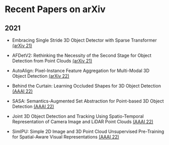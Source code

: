 # Recent Papers on arXiv

## 2021

- Embracing Single Stride 3D Object Detector with Sparse Transformer [(arXiv 21)](https://arxiv.org/pdf/2112.06375.pdf)

- AFDetV2: Rethinking the Necessity of the Second Stage for Object Detection from Point Clouds [(arXiv 21)](https://arxiv.org/pdf/2112.09205.pdfs)

- AutoAlign: Pixel-Instance Feature Aggregation for Multi-Modal 3D Object Detection [(arXiv 22)](https://arxiv.org/pdf/2201.06493.pdf)

- Behind the Curtain: Learning Occluded Shapes for 3D Object Detection [(AAAI 22)](https://arxiv.org/pdf/2112.02205.pdf)

- SASA: Semantics-Augmented Set Abstraction for Point-based 3D Object Detection [(AAAI 22)](https://arxiv.org/pdf/2201.01976.pdf)

- Joint 3D Object Detection and Tracking Using Spatio-Temporal Representation of Camera Image and LiDAR Point Clouds [(AAAI 22)](https://arxiv.org/pdf/2112.07116.pdf)

- SimIPU: Simple 2D Image and 3D Point Cloud Unsupervised Pre-Training for Spatial-Aware Visual Representations [(AAAI 22)](https://arxiv.org/pdf/2112.04680.pdf)